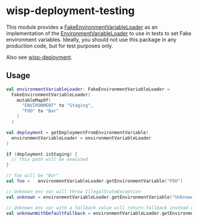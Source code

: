 # wisp-deployment-testing

This module provides a [FakeEnvironmentVariableLoader](https://github.com/cashapp/wisp/blob/master/wisp-deployment-testing/src/main/kotlin/wisp/deployment/FakeEnvironmentVariableLoader.kt)
as an implementation of the [EnvironmentVariableLoader](https://github.com/cashapp/wisp/blob/master/wisp-deployment/src/main/kotlin/wisp/deployment/EnvironmentVariableLoader.kt)
to use in tests to set Fake environment variables. Ideally, you should not use this package in any
production code, but for test purposes only.

Also see [wisp-deployment](https://github.com/cashapp/wisp/tree/master/wisp-deployment).

## Usage

```kotlin
val environmentVariableLoader: FakeEnvironmentVariableLoader = 
  FakeEnvironmentVariableLoader(
    mutableMapOf(
      "ENVIRONMENT" to "Staging",
      "FOO" to "Bar"
    )
  )

val deployment = getDeploymentFromEnvironmentVariable(
  environmentVariableLoader = environmentVariableLoader
)

if (deployment.isStaging) {
  // this path will be executed
}

// foo will be "Bar"
val foo =   environmentVariableLoader.getEnvironmentVariable("FOO")

// Unknown env var will throw IllegalStateException
val unknown = environmentVariableLoader.getEnvironmentVariable("Unknown")

// Unknown env var with a fallback value will return fallback instead of throwing IllegalStateException
val unknownWithDefaultFallback = environmentVariableLoader.getEnvironmentVariable("UNKNOWN", "FALLBACK") // "FALLBACK"
```
